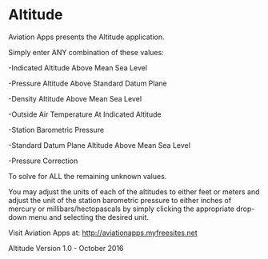 # Altitude
Aviation Apps presents the Altitude application.

Simply enter ANY combination of these values:

-Indicated Altitude Above Mean Sea Level

-Pressure Altitude Above Standard Datum Plane

-Density Altitude Above Mean Sea Level

-Outside Air Temperature At Indicated Altitude

-Station Barometric Pressure

-Standard Datum Plane Altitude Above Mean Sea Level

-Pressure Correction



To solve for ALL the remaining unknown values.

You may adjust the units of each of the altitudes to either feet or meters and adjust the unit of the station barometric pressure to either inches of mercury or millibars/hectopascals by simply clicking the appropriate drop-down menu and selecting the desired unit.

Visit Aviation Apps at: http://aviationapps.myfreesites.net

Altitude Version 1.0 - October 2016
